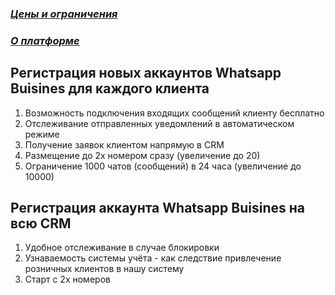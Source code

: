 
### *[Цены и ограничения](https://developers.facebook.com/docs/whatsapp/pricing/updates-to-pricing)*
### *[О платформе](https://developers.facebook.com/docs/whatsapp/overview)*
## Регистрация новых аккаунтов Whatsapp Buisines для каждого клиента

1. Возможность подключения входящих сообщений клиенту бесплатно
2. Отслеживание отправленных уведомлений в автоматическом режиме
3. Получение заявок клиентом напрямую в CRM
4. Размещение до 2х номером сразу (увеличение до 20)
5. Ограничение 1000 чатов (сообщений) в 24 часа (увеличение до 10000)

## Регистрация аккаунта Whatsapp Buisines на всю CRM
1. Удобное отслеживание в случае блокировки
2. Узнаваемость системы учёта - как следствие привлечение розничных клиентов в нашу систему
3. Старт с 2х номеров